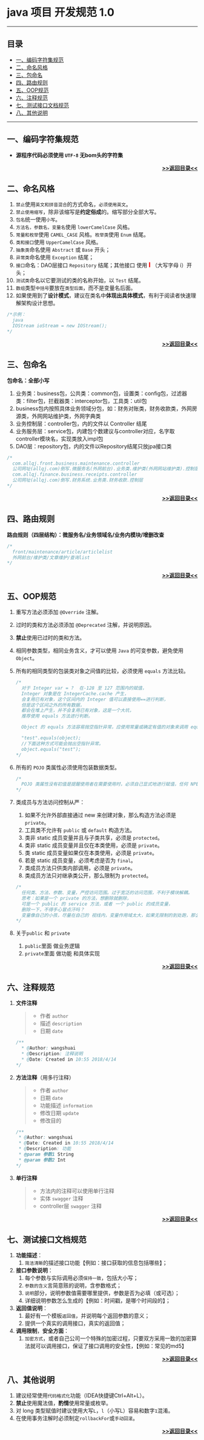 ﻿# java 项目 开发规范 1.0

---

## 目录
- [一、编码字符集规范](#一、编码字符集规范)
- [二、命名风格](#二、命名风格)
- [三、包命名](#三、包命名)
- [四、路由规则](#四、路由规则)
- [五、OOP规范](#五、OOP规范)
- [六、注释规范](#六、注释规范)
- [七、测试接口文档规范](#七、测试接口文档规范)
- [八、其他说明](#八、其他说明)

---

## 一、编码字符集规范
- **源程序代码必须使用 `UTF-8` 无bom头的字符集**

[**<p align="right">>>返回目录<<</p>**](#目录)

## 二、命名风格
1. `禁止`使用`英文和拼音混合`的方式命名，`必须使用英文`。
2. `禁止使用缩写`，除非该缩写是**约定俗成**的。缩写部分全部大写。
3. `包名`统一使用`小写`。
4. `方法名，参数名，变量名`使用 `lowerCamelCase` 风格。
5. `常量和枚举`使用 `CAMEL_CASE` 风格。`枚举类`使用 `Enum` 结尾。
6. `类和接口`使用 `UpperCamelCase` 风格。
7. `抽象类`命名使用 `Abstract` 或 `Base` 开头；
8. `异常类`命名使用 `Exception` 结尾；
9. `接口`命名：DAO层接口 `Repository` 结尾；其他接口 使用 <font color=red size=4>**I**</font> （大写字母 i）开头；
10. `测试类`命名以它要测试的类的名称开始，以 `Test` 结尾。
11. `数组`类型`中括号`要放在`类型后面`，而不是变量名后面。
12. 如果使用到了**设计模式**，建议在类名中**体现出具体模式**，有利于阅读者快速理解架构设计思想。

```java
/*示例：
  java
  IOStream ioStream = new IOStream();
*/
```

[**<p align="right">>>返回目录<<</p>**](#目录)

## 三、包命名
**包命名：全部小写**
1. 业务类：business包，公共类：common包，设置类：config包，过滤器类：filter包，拦截器类：interceptor包，工具类：util包
2. business包内按照具体业务领域分包，如：财务对账类，财务收款类，外网房源类，外网网站维护类，外网字典类
2. 业务控制层：controller包，内的文件以 Controller 结尾
3. 业务服务层：service包，内建包个数建议与controller对应，名字取controller模块名，实现类放入impl包
4. DAO层：repository包，内的文件以Repository结尾只放jpa接口类

```java
/*
  com.allqj.front.business.maintenance.controller
  公司网址(allqj.com)倒写.微服务名(外网前台).业务类.维护类(外网网站维护类).控制层
  com.allqj.finance.business.receipts.controller
  公司网址(allqj.com)倒写.财务系统.业务类.财务收款.控制层
*/
```

[**<p align="right">>>返回目录<<</p>**](#目录)

## 四、路由规则
**路由规则（四层结构）：微服务名/业务领域名/业务内模块/增删改查**

```java
/*
  front/maintenance/article/articlelist
  外网前台/维护类/文章维护/查询list
*/
```

[**<p align="right">>>返回目录<<</p>**](#目录)

## 五、OOP规范
1. 重写方法必须添加 `@Override` 注解。
2. 过时的类和方法必须添加 `@Deprecated` 注解，并说明原因。
3. **禁止**使用已过时的类和方法。
4. 相同参数类型，相同业务含义，才可以使用 `Java` 的可变参数，避免使用 `Object`。
5. 所有的相同类型的包装类对象之间值的比较，必须使用 `equals` 方法比较。
    ```java
    /*
      对于 Integer var = ?  在-128 至 127 范围内的赋值，
      Integer 对象是在 IntegerCache.cache 产生，
      会复用已有对象，这个区间内的 Integer 值可以直接使用==进行判断，
      但是这个区间之外的所有数据，
      都会在堆上产生，并不会复用已有对象，这是一个大坑，
      推荐使用 equals 方法进行判断。
    
      Object 的 equals 方法容易抛空指针异常，应使用常量或确定有值的对象来调用 equals。
    
      "test".equals(object);
      //下面这种方式可能会抛出空指针异常。
      object.equals("test");
    */
    ```
6. 所有的 `POJO` 类属性必须使用包装数据类型。
    ```java
    /*
      POJO 类属性没有初值是提醒使用者在需要使用时，必须自己显式地进行赋值，任何 NPE 问题，或者入库检查，都由使用者来保证。
    */
    ```
7. 类成员与方法访问控制从严：
    1. 如果不允许外部直接通过 new 来创建对象，那么构造方法必须是 `private`。
    2. 工具类不允许有 `public` 或 `default` 构造方法。
    3. 类非 static 成员变量并且与子类共享，必须是 `protected`。
    4. 类非 static 成员变量并且仅在本类使用，必须是 `private`。
    5. 类 static 成员变量如果仅在本类使用，必须是 `private`。
    6. 若是 static 成员变量，必须考虑是否为 `final`。
    7. 类成员方法只供类内部调用，必须是 `private`。
    8. 类成员方法只对继承类公开，那么限制为 `protected`。
    
    ```java
    /* 
      任何类、方法、参数、变量，严控访问范围。过于宽泛的访问范围，不利于模块解耦。 
      思考：如果是一个 private 的方法，想删除就删除，
      可是一个 public 的 service 方法，或者 一个 public 的成员变量，
      删除一下，不得手心冒点汗吗？
      变量像自己的小孩，尽量在自己的 视线内，变量作用域太大，如果无限制的到处跑，那么你会担心的。
    */
    ```
8. 关于`public` 和 `private`
    1. `public`里面 做业务逻辑
    2. `private`里面 做功能 和具体实现

[**<p align="right">>>返回目录<<</p>**](#目录)

## 六、注释规范
1. **文件注释**

    >    - 作者 `author`
    >    - 描述 `description`
    >    - 日期 `date`
    
    ```java
    /**
      * @Author: wangshuai
      * @Description: 注释说明
      * @Date: Created in 10:55 2018/4/14
    */
     ```
2. **方法注释**（用多行注释）

    >    - 作者 `author`
    >    - 日期 `date`
    >    - 功能描述 `information`
    >    - 修改日期 `update`
    >    - 修改目的 
    
     ```java
    /**
      * @Author: wangshuai
      * @Date: Created in 10:55 2018/4/14
      * @Description: 功能
      * @param 参数1 String
      * @param 参数2 Int
    */
    ```
3. **单行注释** 

    >    - 方法内的注释可以使用单行注释 
    >    - 实体 `swagger` 注释
    >    - controller层 `swagger` 注释

[**<p align="right">>>返回目录<<</p>**](#目录)

## 七、测试接口文档规范
1. **功能描述**：
    1. `简洁清晰`的描述接口功能【例如：接口获取的信息包括哪些】；
2. **接口参数说明**：
    1. 每个参数与实际调用必须`保持一致`，包括大小写；
    2. `参数的含义`言简意赅的说明，含参数格式；
    3. `说明`部分，说明参数值需要哪里提供，参数是否为必填（或可选）；
    4. 详细说明参数怎么生成的【例如：时间戳，是哪个时间段的】；
3. **返回值说明**：
    1. 最好有一个模板`返回值`，并说明每个返回参数的意义；
    2. 提供一个真实的调用接口，真实的返回值；
4. **调用限制**，**安全方面**：
    1. `加密方式`，或者自己公司一个特殊的加密过程，只要双方采用一致的加密算法就可以调用接口，保证了接口调用的安全性，【例如：常见的md5】

[**<p align="right">>>返回目录<<</p>**](#目录)

## 八、其他说明
1. 建议经常使用`代码格式化`功能（IDEA快捷键Ctrl+Alt+L）。
2. **禁止**使用魔法值，**酌情**使用常量或枚举。
3. 对 long 类型赋值时建议使用大写`L`，`l`（小写L）容易和数字`1`混淆。
4. 在使用事务注解时必须制定`rollbackFor`或`手动回滚`。

[**<p align="right">>>返回目录<<</p>**](#目录)
